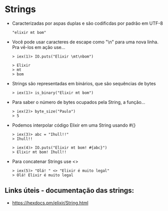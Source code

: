# Strings

  - Caracterizadas por aspas duplas e são codificdas por padrão em UTF-8

        "elixir mt bom"

  - Você pode usar caracteres de escape como "\n" para uma nova linha. Pra vê-los em ação use...

        > iex(1)> IO.puts("Elixir \mt\nbom")

        > Elixir
        > mt
        > bom
  
  - Strings são representadas em binários, que são sequências de bytes

        > iex(1)> is_binary("Elixir mt bom")

  - Para saber o número de bytes ocupados pela String, a função...

        > iex(2)> byte_size("Paulo")
        > 5

  - Podemos interpolar código Elixir em uma String usando #{}

        > iex(3)> abc = "Ihull!!"
        > Ihull!!

        > iex(4)> IO.puts("Elixir mt bom! #{abc}")
        > Elixir mt bom! Ihull!!

  - Para concatenar Strings use  <>

        > iex(5)> "Olá! " <> "Elixir é muito legal"
        > Olá! Elixir é muito legal

## Links úteis - documentação das strings:

  - https://hexdocs.pm/elixir/String.html